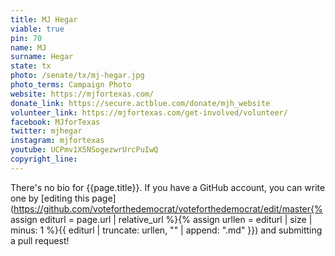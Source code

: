 ```yaml
---
title: MJ Hegar
viable: true
pin: 70
name: MJ
surname: Hegar
state: tx
photo: /senate/tx/mj-hegar.jpg
photo_terms: Campaign Photo
website: https://mjfortexas.com/
donate_link: https://secure.actblue.com/donate/mjh_website
volunteer_link: https://mjfortexas.com/get-involved/volunteer/
facebook: MJforTexas
twitter: mjhegar
instagram: mjfortexas
youtube: UCPmv1X5NSogezwrUrcPuIwQ
copyright_line: 
---
```

There's no bio for {{page.title}}. If you have a GitHub account, you can write one by [editing this page](https://github.com/voteforthedemocrat/voteforthedemocrat/edit/master{% assign editurl = page.url | relative_url %}{% assign urllen = editurl | size | minus: 1 %}{{ editurl | truncate: urllen, "" | append: ".md" }}) and submitting a pull request!